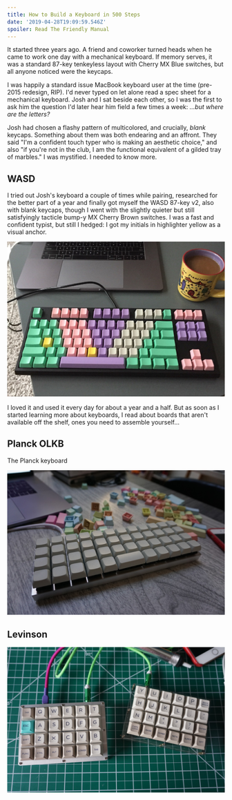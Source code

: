 ```yaml
---
title: How to Build a Keyboard in 500 Steps
date: '2019-04-28T19:09:59.546Z'
spoiler: Read The Friendly Manual
---
```


It started three years ago. A friend and coworker turned heads when he came to work one day with a mechanical keyboard. If memory serves, it was a standard 87-key tenkeyless layout with Cherry MX Blue switches, but all anyone noticed were the keycaps.

I was happily a standard issue MacBook keyboard user at the time (pre-2015 redesign, RIP). I'd never typed on let alone read a spec sheet for a mechanical keyboard. Josh and I sat beside each other, so I was the first to ask him the question I'd later hear him field a few times a week: _...but where are the letters?_

Josh had chosen a flashy pattern of multicolored, and crucially, _blank_ keycaps. Something about them was both endearing and an affront. They said "I'm a confident touch typer who is making an aesthetic choice," and also "if you're not in the club, I am the functional equivalent of a gilded tray of marbles." I was mystified. I needed to know more.

## WASD

I tried out Josh's keyboard a couple of times while pairing, researched for the better part of a year and finally got myself the WASD 87-key v2, also with blank keycaps, though I went with the slightly quieter but still satisfyingly tacticle bump-y MX Cherry Brown switches. I was a fast and confident typist, but still I hedged: I got my initials in highlighter yellow as a visual anchor.

![My first keyboard: WASD 87-key with Cherry MX Brown switches](./IMG_3971.JPG)

I loved it and used it every day for about a year and a half. But as soon as I started learning more about keyboards, I read about boards that aren't available off the shelf, ones you need to assemble yourself...

## Planck OLKB

The Planck keyboard

![](./DSC01919.JPG)

## Levinson

![](./LRG_DSC02769.JPG)
